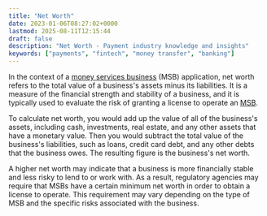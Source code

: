 ```yaml
---
title: "Net Worth"
date: 2023-01-06T08:27:02+0000
lastmod: 2025-08-11T12:15:44
draft: false
description: "Net Worth - Payment industry knowledge and insights"
keywords: ["payments", "fintech", "money transfer", "banking"]
---
```


In the context of a [money services business](https://faisalkhan.com/solutions/licensing/money-services-business-msb/) (MSB) application, net worth refers to the total value of a business's assets minus its liabilities. It is a measure of the financial strength and stability of a business, and it is typically used to evaluate the risk of granting a license to operate an [MSB](https://faisalkhan.com/solutions/licensing/money-services-business-msb/).

To calculate net worth, you would add up the value of all of the business's assets, including cash, investments, real estate, and any other assets that have a monetary value. Then you would subtract the total value of the business's liabilities, such as loans, credit card debt, and any other debts that the business owes. The resulting figure is the business's net worth.

A higher net worth may indicate that a business is more financially stable and less risky to lend to or work with. As a result, regulatory agencies may require that MSBs have a certain minimum net worth in order to obtain a license to operate. This requirement may vary depending on the type of MSB and the specific risks associated with the business.